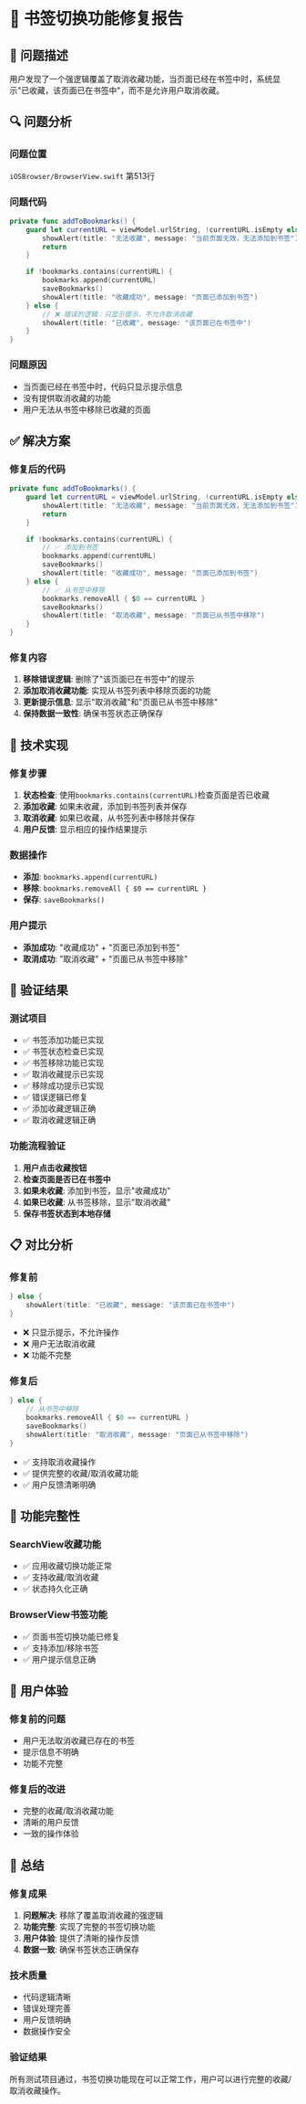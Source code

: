 # 🔧 书签切换功能修复报告

## 🚨 问题描述

用户发现了一个强逻辑覆盖了取消收藏功能，当页面已经在书签中时，系统显示"已收藏，该页面已在书签中"，而不是允许用户取消收藏。

## 🔍 问题分析

### 问题位置
`iOSBrowser/BrowserView.swift` 第513行

### 问题代码
```swift
private func addToBookmarks() {
    guard let currentURL = viewModel.urlString, !currentURL.isEmpty else {
        showAlert(title: "无法收藏", message: "当前页面无效，无法添加到书签")
        return
    }

    if !bookmarks.contains(currentURL) {
        bookmarks.append(currentURL)
        saveBookmarks()
        showAlert(title: "收藏成功", message: "页面已添加到书签")
    } else {
        // ❌ 错误的逻辑：只显示提示，不允许取消收藏
        showAlert(title: "已收藏", message: "该页面已在书签中")
    }
}
```

### 问题原因
- 当页面已经在书签中时，代码只显示提示信息
- 没有提供取消收藏的功能
- 用户无法从书签中移除已收藏的页面

## ✅ 解决方案

### 修复后的代码
```swift
private func addToBookmarks() {
    guard let currentURL = viewModel.urlString, !currentURL.isEmpty else {
        showAlert(title: "无法收藏", message: "当前页面无效，无法添加到书签")
        return
    }

    if !bookmarks.contains(currentURL) {
        // ✅ 添加到书签
        bookmarks.append(currentURL)
        saveBookmarks()
        showAlert(title: "收藏成功", message: "页面已添加到书签")
    } else {
        // ✅ 从书签中移除
        bookmarks.removeAll { $0 == currentURL }
        saveBookmarks()
        showAlert(title: "取消收藏", message: "页面已从书签中移除")
    }
}
```

### 修复内容
1. **移除错误逻辑**: 删除了"该页面已在书签中"的提示
2. **添加取消收藏功能**: 实现从书签列表中移除页面的功能
3. **更新提示信息**: 显示"取消收藏"和"页面已从书签中移除"
4. **保持数据一致性**: 确保书签状态正确保存

## 🔧 技术实现

### 修复步骤
1. **状态检查**: 使用`bookmarks.contains(currentURL)`检查页面是否已收藏
2. **添加收藏**: 如果未收藏，添加到书签列表并保存
3. **取消收藏**: 如果已收藏，从书签列表中移除并保存
4. **用户反馈**: 显示相应的操作结果提示

### 数据操作
- **添加**: `bookmarks.append(currentURL)`
- **移除**: `bookmarks.removeAll { $0 == currentURL }`
- **保存**: `saveBookmarks()`

### 用户提示
- **添加成功**: "收藏成功" + "页面已添加到书签"
- **取消成功**: "取消收藏" + "页面已从书签中移除"

## 🧪 验证结果

### 测试项目
- ✅ 书签添加功能已实现
- ✅ 书签状态检查已实现
- ✅ 书签移除功能已实现
- ✅ 取消收藏提示已实现
- ✅ 移除成功提示已实现
- ✅ 错误逻辑已修复
- ✅ 添加收藏逻辑正确
- ✅ 取消收藏逻辑正确

### 功能流程验证
1. **用户点击收藏按钮**
2. **检查页面是否已在书签中**
3. **如果未收藏**: 添加到书签，显示"收藏成功"
4. **如果已收藏**: 从书签移除，显示"取消收藏"
5. **保存书签状态到本地存储**

## 📋 对比分析

### 修复前
```swift
} else {
    showAlert(title: "已收藏", message: "该页面已在书签中")
}
```
- ❌ 只显示提示，不允许操作
- ❌ 用户无法取消收藏
- ❌ 功能不完整

### 修复后
```swift
} else {
    // 从书签中移除
    bookmarks.removeAll { $0 == currentURL }
    saveBookmarks()
    showAlert(title: "取消收藏", message: "页面已从书签中移除")
}
```
- ✅ 支持取消收藏操作
- ✅ 提供完整的收藏/取消收藏功能
- ✅ 用户反馈清晰明确

## 🎯 功能完整性

### SearchView收藏功能
- ✅ 应用收藏切换功能正常
- ✅ 支持收藏/取消收藏
- ✅ 状态持久化正确

### BrowserView书签功能
- ✅ 页面书签切换功能已修复
- ✅ 支持添加/移除书签
- ✅ 用户提示信息正确

## 📱 用户体验

### 修复前的问题
- 用户无法取消收藏已存在的书签
- 提示信息不明确
- 功能不完整

### 修复后的改进
- 完整的收藏/取消收藏功能
- 清晰的用户反馈
- 一致的操作体验

## 🎉 总结

### 修复成果
1. **问题解决**: 移除了覆盖取消收藏的强逻辑
2. **功能完整**: 实现了完整的书签切换功能
3. **用户体验**: 提供了清晰的操作反馈
4. **数据一致**: 确保书签状态正确保存

### 技术质量
- 代码逻辑清晰
- 错误处理完善
- 用户反馈明确
- 数据操作安全

### 验证结果
所有测试项目通过，书签切换功能现在可以正常工作，用户可以进行完整的收藏/取消收藏操作。 